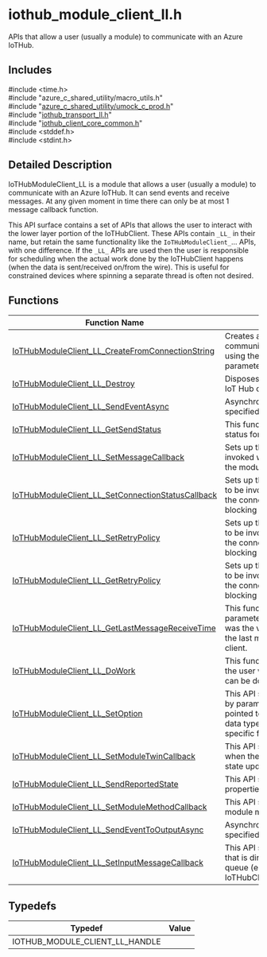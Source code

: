 # iothub_module_client_ll.h 

APIs that allow a user (usually a module) to communicate with an Azure IoTHub.

## Includes

\#include <time.h>  
\#include "azure_c_shared_utility/macro_utils.h"  
\#include "[azure_c_shared_utility/umock_c_prod.h](iot-c-ref-umock-c-prod-h.md)"  
\#include "[iothub_transport_ll.h](iot-c-ref-iothub-transport-ll-h.md)"  
\#include "[iothub_client_core_common.h](iot-c-ref-iothub-client-core-common-h.md)"  
\#include <stddef.h>  
\#include <stdint.h>  

## Detailed Description

IoTHubModuleClient_LL is a module that allows a user (usually a module) to communicate with an Azure IoTHub. It can send events and receive messages. At any given moment in time there can only be at most 1 message callback function.

This API surface contains a set of APIs that allows the user to interact with the lower layer portion of the IoTHubClient. These APIs contain `_LL_` in their name, but retain the same functionality like the `IoTHubModuleClient_`... APIs, with one difference. If the `_LL_` APIs are used then the user is responsible for scheduling when the actual work done by the IoTHubClient happens (when the data is sent/received on/from the wire). This is useful for constrained devices where spinning a separate thread is often not desired.

## Functions

Function Name                  | Description                                
--------------------------------|---------------------------------------------
[IoTHubModuleClient_LL_CreateFromConnectionString](./iot-c-ref-iothub-module-client-ll-h/iothubmoduleclient-ll-createfromconnectionstring.md)            | Creates a IoT Hub client for communication with an existing IoT Hub using the specified connection string parameter.
[IoTHubModuleClient_LL_Destroy](./iot-c-ref-iothub-module-client-ll-h/iothubmoduleclient-ll-destroy.md)            | Disposes of resources allocated by the IoT Hub client. This is a blocking call.
[IoTHubModuleClient_LL_SendEventAsync](./iot-c-ref-iothub-module-client-ll-h/iothubmoduleclient-ll-sendeventasync.md)            | Asynchronous call to send the message specified by `eventMessageHandle`.
[IoTHubModuleClient_LL_GetSendStatus](./iot-c-ref-iothub-module-client-ll-h/iothubmoduleclient-ll-getsendstatus.md)            | This function returns the current sending status for IoTHubClient.
[IoTHubModuleClient_LL_SetMessageCallback](./iot-c-ref-iothub-module-client-ll-h/iothubmoduleclient-ll-setmessagecallback.md)            | Sets up the message callback to be invoked when Edge issues a message to the module. This is a blocking call.
[IoTHubModuleClient_LL_SetConnectionStatusCallback](./iot-c-ref-iothub-module-client-ll-h/iothubmoduleclient-ll-setconnectionstatuscallback.md)            | Sets up the connection status callback to be invoked representing the status of the connection to IOT Hub. This is a blocking call.
[IoTHubModuleClient_LL_SetRetryPolicy](./iot-c-ref-iothub-module-client-ll-h/iothubmoduleclient-ll-setretrypolicy.md)            | Sets up the connection status callback to be invoked representing the status of the connection to IOT Hub. This is a blocking call.
[IoTHubModuleClient_LL_GetRetryPolicy](./iot-c-ref-iothub-module-client-ll-h/iothubmoduleclient-ll-getretrypolicy.md)            | Sets up the connection status callback to be invoked representing the status of the connection to IOT Hub. This is a blocking call.
[IoTHubModuleClient_LL_GetLastMessageReceiveTime](./iot-c-ref-iothub-module-client-ll-h/iothubmoduleclient-ll-getlastmessagereceivetime.md)            | This function returns in the out parameter `lastMessageReceiveTime` what was the value of the `time` function when the last message was received at the client.
[IoTHubModuleClient_LL_DoWork](./iot-c-ref-iothub-module-client-ll-h/iothubmoduleclient-ll-dowork.md)            | This function is meant to be called by the user when work (sending/receiving) can be done by the IoTHubClient.
[IoTHubModuleClient_LL_SetOption](./iot-c-ref-iothub-module-client-ll-h/iothubmoduleclient-ll-setoption.md)            | This API sets a runtime option identified by parameter `optionName` to a value pointed to by `value`. `optionName` and the data type `value` is pointing to are specific for every option.
[IoTHubModuleClient_LL_SetModuleTwinCallback](./iot-c-ref-iothub-module-client-ll-h/iothubmoduleclient-ll-setmoduletwincallback.md)            | This API specifies a call back to be used when the module receives a desired state update.
[IoTHubModuleClient_LL_SendReportedState](./iot-c-ref-iothub-module-client-ll-h/iothubmoduleclient-ll-sendreportedstate.md)            | This API sneds a report of the module's properties and their current values.
[IoTHubModuleClient_LL_SetModuleMethodCallback](./iot-c-ref-iothub-module-client-ll-h/iothubmoduleclient-ll-setmodulemethodcallback.md)            | This API sets callback for async cloud to module method call.
[IoTHubModuleClient_LL_SendEventToOutputAsync](./iot-c-ref-iothub-module-client-ll-h/iothubmoduleclient-ll-sendeventtooutputasync.md)            | Asynchronous call to send the message specified by `eventMessageHandle`.
[IoTHubModuleClient_LL_SetInputMessageCallback](./iot-c-ref-iothub-module-client-ll-h/iothubmoduleclient-ll-setinputmessagecallback.md)            | This API sets callback for method call that is directed to specified 'inputName' queue (e.g. messages from IoTHubClient_SendEventToOutputAsync)

## Typedefs

Typedef                        | Value                                
--------------------------------|---------------------------------------------
IOTHUB_MODULE_CLIENT_LL_HANDLE            | 

